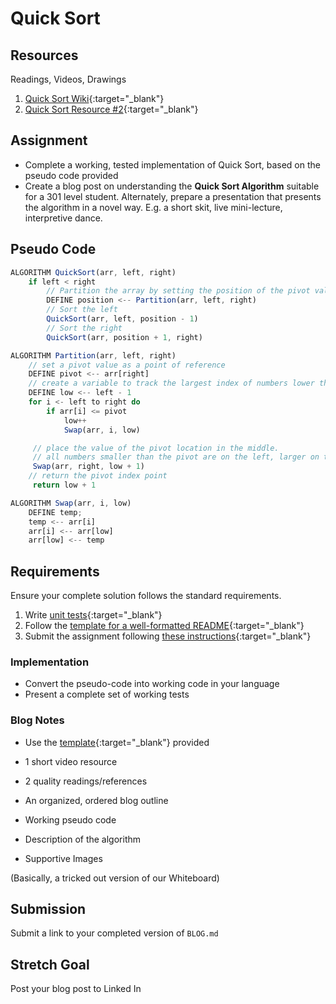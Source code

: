 # Quick Sort

## Resources
Readings, Videos, Drawings

1. [Quick Sort Wiki](https://en.wikipedia.org/wiki/Quicksort){:target="_blank"}
2. [Quick Sort Resource #2](https://www.geeksforgeeks.org/quick-sort/){:target="_blank"}

## Assignment
- Complete a working, tested implementation of Quick Sort, based on the pseudo code provided
- Create a blog post on understanding the **Quick Sort Algorithm** suitable for a 301 level student. Alternately, prepare a presentation that presents the algorithm in a novel way. E.g. a short skit, live mini-lecture, interpretive dance.


## Pseudo Code
```javascript
ALGORITHM QuickSort(arr, left, right)
    if left < right
        // Partition the array by setting the position of the pivot value 
        DEFINE position <-- Partition(arr, left, right)
        // Sort the left
        QuickSort(arr, left, position - 1)
        // Sort the right
        QuickSort(arr, position + 1, right)

ALGORITHM Partition(arr, left, right)
    // set a pivot value as a point of reference
    DEFINE pivot <-- arr[right]
    // create a variable to track the largest index of numbers lower than the defined pivot
    DEFINE low <-- left - 1
    for i <- left to right do
        if arr[i] <= pivot
            low++
            Swap(arr, i, low)

     // place the value of the pivot location in the middle.
     // all numbers smaller than the pivot are on the left, larger on the right. 
     Swap(arr, right, low + 1)
    // return the pivot index point
     return low + 1

ALGORITHM Swap(arr, i, low)
    DEFINE temp;
    temp <-- arr[i]
    arr[i] <-- arr[low]
    arr[low] <-- temp
```

## Requirements
Ensure your complete solution follows the standard requirements. 

1. Write [unit tests](../../Challenge_Testing){:target="_blank"}
1. Follow the [template for a well-formatted README](../../Challenge_Documentation){:target="_blank"}
1. Submit the assignment following [these instructions](../../Challenge_Submission){:target="_blank"}

### Implementation
* Convert the pseudo-code into working code in your language
* Present a complete set of working tests

### Blog Notes

* Use the [template](./BLOG-TEMPLATE.md){:target="_blank"} provided
* 1 short video resource
* 2 quality readings/references
* An organized, ordered blog outline

* Working pseudo code 
* Description of the algorithm
* Supportive Images

(Basically, a tricked out version of our Whiteboard)

## Submission

Submit a link to your completed version of `BLOG.md`

## Stretch Goal

Post your blog post to Linked In
